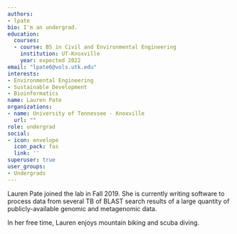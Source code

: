 ```yaml
---
authors:
- lpate
bio: I'm an undergrad.
education:
  courses:
  - course: BS in Civil and Environmental Engineering
    institution: UT-Knoxville
    year: expected 2022
email: "lpate6@vols.utk.edu"
interests:
- Environmental Engineering
- Sustainable Development
- Bioinformatics
name: Lauren Pate
organizations:
- name: University of Tennessee - Knoxville
  url: ""
role: undergrad
social:
- icon: envelope
  icon_pack: fas
  link: ''
superuser: true
user_groups:
- Undergrads
---
```


Lauren Pate joined the lab in Fall 2019. She is currently writing software to process data from several TB of BLAST search results of a large quantity of publicly-available genomic and metagenomic data.

In her free time, Lauren enjoys mountain biking and scuba diving.